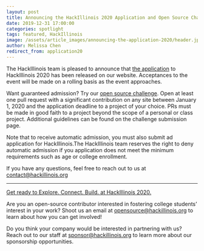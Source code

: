 ```yaml
---
layout: post
title: Announcing the HackIllinois 2020 Application and Open Source Challenge
date: 2019-12-31 17:00:00
categories: spotlight
tags: featured, HackIllinois
image: /assets/article_images/announcing-the-application-2020/header.jpg
author: Melissa Chen
redirect_from: application20
---
```


The HackIllinois team is pleased to announce that [the application](https://www.hackillinois.org/apply) to HackIllinois 2020 has been released on our website. Acceptances to the event will be made on a rolling basis as the event approaches.

Want guaranteed admission? Try our [open source challenge](https://docs.google.com/forms/d/e/1FAIpQLSdOxUnlnZqjTaWGnU5h-NsJvvuShHXr2eBFYmFgAjZpqWtSlg/viewform). Open at least one pull request with a significant contribution on any site between January 1, 2020 and the application deadline to a project of your choice. PRs must be made in good faith to a project beyond the scope of a personal or class project. Additional guidelines can be found on the challenge submission page.

Note that to receive automatic admission, you must also submit ad application for HackIllinois.The HackIllinois team reserves the right to deny automatic admission if you application does not meet the minimum requirements such as age or college enrollment.

If you have any questions, feel free to reach out to us at [contact@hackillinois.org](mailto:contact@hackillinois.org)

---
[Get ready to Explore. Connect. Build. at HackIllinois 2020.](https://www.hackillinois.org)

Are you an open-source contributor interested in fostering college students’ interest in your work? Shoot us an email at [opensource@hackillinois.org](mailto:opensource@hackillinois.org) to learn about how you can get involved!

Do you think your company would be interested in partnering with us? Reach out to our staff at [sponsor@hackillinois.org](mailto:sponsor@hackillinois.org) to learn more about our sponsorship opportunities.